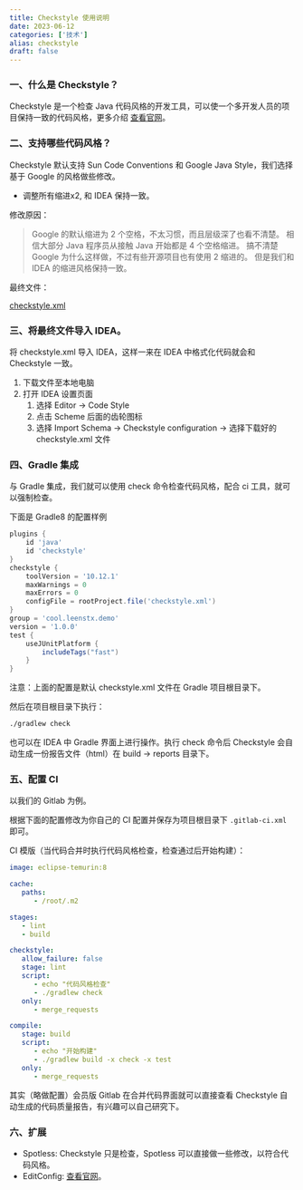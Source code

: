 ```yaml
---
title: Checkstyle 使用说明
date: 2023-06-12
categories: ['技术']
alias: checkstyle
draft: false
---
```


### 一、什么是 Checkstyle？

Checkstyle 是一个检查 Java 代码风格的开发工具，可以使一个多开发人员的项目保持一致的代码风格，更多介绍 [查看官网](https://checkstyle.org/)。

### 二、支持哪些代码风格？

Checkstyle 默认支持 Sun Code Conventions 和 Google Java Style，我们选择基于 Google 的风格做些修改。

- 调整所有缩进x2, 和 IDEA 保持一致。

修改原因：

> Google 的默认缩进为 2 个空格，不太习惯，而且层级深了也看不清楚。
相信大部分 Java 程序员从接触 Java 开始都是 4 个空格缩进。
搞不清楚 Google 为什么这样做，不过有些开源项目也有使用 2 缩进的。
但是我们和 IDEA 的缩进风格保持一致。
> 

最终文件：

[checkstyle.xml](/checkstyle/checkstyle.xml)

### 三、将最终文件导入 IDEA。

将 checkstyle.xml 导入 IDEA，这样一来在 IDEA 中格式化代码就会和 Checkstyle 一致。

1. 下载文件至本地电脑
2. 打开 IDEA 设置页面
    1. 选择 Editor -> Code Style
    2. 点击 Scheme 后面的齿轮图标
    3. 选择 Import Schema -> Checkstyle configuration -> 选择下载好的 checkstyle.xml 文件

### 四、Gradle 集成

与 Gradle 集成，我们就可以使用 check 命令检查代码风格，配合 ci 工具，就可以强制检查。

下面是 Gradle8 的配置样例

```groovy
plugins {
    id 'java'
    id 'checkstyle'
}
checkstyle {
    toolVersion = '10.12.1'
    maxWarnings = 0
    maxErrors = 0
    configFile = rootProject.file('checkstyle.xml')
}
group = 'cool.leenstx.demo'
version = '1.0.0'
test {
    useJUnitPlatform {
        includeTags("fast")
    }
}

```

注意：上面的配置是默认 checkstyle.xml 文件在 Gradle 项目根目录下。

然后在项目根目录下执行：

```bash
./gradlew check
```

也可以在 IDEA 中 Gradle 界面上进行操作。执行 check 命令后 Checkstyle 会自动生成一份报告文件（html）在 build -> reports 目录下。

### 五、配置 CI

以我们的 Gitlab 为例。

根据下面的配置修改为你自己的 CI 配置并保存为项目根目录下 `.gitlab-ci.xml` 即可。

CI 模版（当代码合并时执行代码风格检查，检查通过后开始构建）：

```yaml
image: eclipse-temurin:8

cache:
   paths:
      - /root/.m2

stages:
   - lint
   - build

checkstyle:
   allow_failure: false
   stage: lint
   script:
      - echo "代码风格检查"
      - ./gradlew check
   only:
      - merge_requests

compile:
   stage: build
   script:
      - echo "开始构建"
      - ./gradlew build -x check -x test
   only:
      - merge_requests

```

其实（略做配置）会员版 Gitlab 在合并代码界面就可以直接查看 Checkstyle 自动生成的代码质量报告，有兴趣可以自己研究下。

### 六、扩展

- Spotless: Checkstyle 只是检查，Spotless 可以直接做一些修改，以符合代码风格。
- EditConfig: [查看官网](https://editorconfig.org/)。
